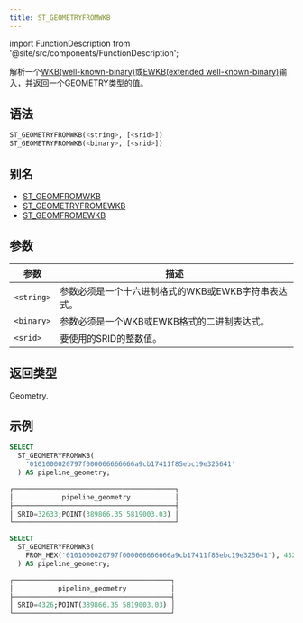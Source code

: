```yaml
---
title: ST_GEOMETRYFROMWKB
---
```

import FunctionDescription from '@site/src/components/FunctionDescription';

<FunctionDescription description="引入或更新: v1.2.395"/>

解析一个[WKB(well-known-binary)](https://en.wikipedia.org/wiki/Well-known_text_representation_of_geometry#Well-known_binary)或[EWKB(extended well-known-binary)](https://postgis.net/docs/ST_GeomFromEWKB.html)输入，并返回一个GEOMETRY类型的值。

## 语法

```sql
ST_GEOMETRYFROMWKB(<string>, [<srid>])
ST_GEOMETRYFROMWKB(<binary>, [<srid>])
```

## 别名

- [ST_GEOMFROMWKB](st-geomfromwkb.md)
- [ST_GEOMETRYFROMEWKB](st-geometryfromewkb.md)
- [ST_GEOMFROMEWKB](st-geomfromewkb.md)

## 参数

| 参数        | 描述                                                                 |
|-------------|----------------------------------------------------------------------|
| `<string>`  | 参数必须是一个十六进制格式的WKB或EWKB字符串表达式。                  |
| `<binary>`  | 参数必须是一个WKB或EWKB格式的二进制表达式。                          |
| `<srid>`    | 要使用的SRID的整数值。                                               |

## 返回类型

Geometry.

## 示例

```sql
SELECT
  ST_GEOMETRYFROMWKB(
    '0101000020797f000066666666a9cb17411f85ebc19e325641'
  ) AS pipeline_geometry;

┌────────────────────────────────────────┐
│            pipeline_geometry           │
├────────────────────────────────────────┤
│ SRID=32633;POINT(389866.35 5819003.03) │
└────────────────────────────────────────┘

SELECT
  ST_GEOMETRYFROMWKB(
    FROM_HEX('0101000020797f000066666666a9cb17411f85ebc19e325641'), 4326
  ) AS pipeline_geometry;

┌───────────────────────────────────────┐
│           pipeline_geometry           │
├───────────────────────────────────────┤
│ SRID=4326;POINT(389866.35 5819003.03) │
└───────────────────────────────────────┘
```